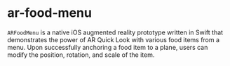 # ar-food-menu

`ARFoodMenu` is a native iOS augmented reality prototype written in Swift that demonstrates the power of AR Quick Look with various food items from a menu. Upon successfully anchoring a food item to
a plane, users can modify the position, rotation, and scale of the item.
